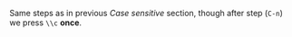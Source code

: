 Same steps as in previous *Case sensitive* section, though after step (`C-n`) we press `\\c` **once**.

